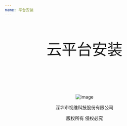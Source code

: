 ```yaml
---
name: 平台安装
---
```




</br></br>

<center> <font size=30pt> 云平台安装</font> </center>

<html>
<!--在这里插入内容-->
</html>



</br></br>



</br></br>

<center>

![image](https://note.youdao.com/yws/public/resource/5f8b148a9d2b2da52ee5c6ef41e87a57/xmlnote/C67F705740224D70A48CF408A459AF35/244)

</center>

<center>
深圳市视维科技股份有限公司

版权所有 侵权必究
</center>

</br></br></br></br>
